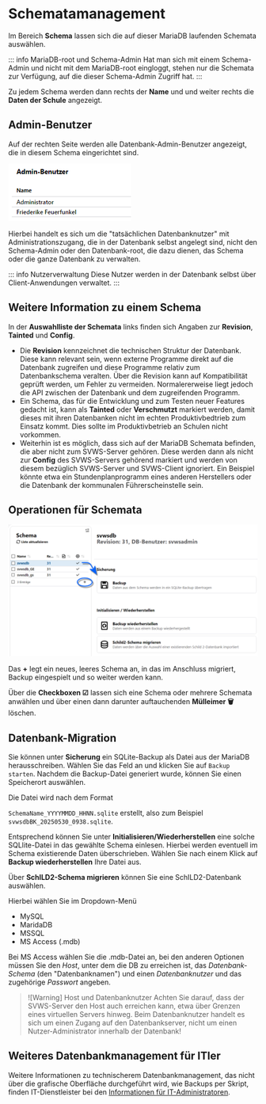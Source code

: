 # Schematamanagement

Im Bereich **Schema** lassen sich die auf dieser MariaDB laufenden Schemata auswählen.

::: info MariaDB-root und Schema-Admin
Hat man sich mit einem Schema-Admin und nicht mit dem MariaDB-root eingloggt, stehen nur die Schemata zur Verfügung, auf die dieser Schema-Admin Zugriff hat.
:::

Zu jedem Schema werden dann rechts der **Name** und und weiter rechts die **Daten der Schule** angezeigt.


## Admin-Benutzer

Auf der rechten Seite werden alle Datenbank-Admin-Benutzer angezeigt, die in diesem Schema eingerichtet sind.

![Liste der Admin-Benutzer](./graphics/SVWS_adminclient_admins.png "Die Liste der gesetzten Admin-Benutzer in der Datenbank.")

Hierbei handelt es sich um die "tatsächlichen Datenbanknutzer" mit Administrationszugang, die in der Datenbank selbst angelegt sind, nicht den Schema-Admin oder den Datenbank-root, die dazu dienen, das Schema oder die ganze Datenbank zu verwalten.

::: info Nutzerverwaltung
Diese Nutzer werden in der Datenbank selbst über Client-Anwendungen verwaltet.
:::

## Weitere Information zu einem Schema

In der **Auswahlliste der Schemata** links finden sich Angaben zur **Revision**, **Tainted** und **Config**.

* Die **Revision** kennzeichnet die technischen Struktur der Datenbank. Diese kann relevant sein, wenn externe Programme direkt auf die Datenbank zugreifen und diese Programme relativ zum Datenbankschema veralten. Über die Revision kann auf Kompatibilität geprüft werden, um Fehler zu vermeiden. Normalererweise liegt jedoch die API zwischen der Datenbank und dem zugreifenden Programm.
* Ein Schema, das für die Entwicklung und zum Testen neuer Features gedacht ist, kann als  **Tainted** oder **Verschmutzt** markiert werden, damit dieses mit ihren Datenbanken nicht im echten Produktivbedtrieb zum Einsatz kommt. Dies sollte im Produktivbetrieb an Schulen nicht vorkommen.
* Weiterhin ist es möglich, dass sich auf der MariaDB Schemata befinden, die aber nicht zum SVWS-Server gehören. Diese werden dann als nicht zur **Config** des SVWS-Servers gehörend markiert und werden von diesem bezüglich SVWS-Server und SVWS-Client ignoriert. Ein Beispiel könnte etwa ein Stundenplanprogramm eines anderen Herstellers oder die Datenbank der kommunalen Führerscheinstelle sein.

## Operationen für Schemata

![Die Buttons unter einem Schema](./graphics/SVWS_adminclient_schemamangement.png "Wählen Sie ein Schema und legen Sie mit dem + ein ein neues Schema an.")

Das **+** legt ein neues, leeres Schema an, in das im Anschluss migriert, Backup eingespielt und so weiter werden kann.

Über die **Checkboxen ☑** lassen sich eine Schema oder mehrere Schemata anwählen und über einen dann darunter auftauchenden **Mülleimer 🗑** löschen.

## Datenbank-Migration

Sie können unter **Sicherung** ein SQLite-Backup als Datei aus der MariaDB herausschreiben. Wählen Sie das Feld an und klicken Sie auf `Backup starten`. Nachdem die Backup-Datei generiert wurde, können Sie einen Speicherort auswählen.

Die Datei wird nach dem Format 

`SchemaName_YYYYMMDD_HHNN.sqlite` erstellt, also zum Beispiel `svwsdbBK_20250530_0938.sqlite`.

Entsprechend können Sie unter **Initialisieren/Wiederherstellen** eine solche SQLlite-Datei in das gewählte Schema einlesen. Hierbei werden eventuell im Schema existierende Daten überschrieben. Wählen Sie nach einem Klick auf **Backup wiederherstellen** Ihre Datei aus.

Über **SchILD2-Schema migrieren** können Sie eine SchILD2-Datenbank auswählen.

Hierbei wählen Sie im Dropdown-Menü
* MySQL
* MaridaDB
* MSSQL
* MS Access (.mdb)

Bei MS Access wählen Sie die .mdb-Datei an, bei den anderen Optionen müssen Sie den *Host*, unter dem die DB zu erreichen ist, das *Datenbank-Schema* (den "Datenbanknamen") und einen *Datenbanknutzer* und das zugehörige *Passwort* angeben.

>![Warning] Host und Datenbanknutzer
>Achten Sie darauf, dass der SVWS-Server den Host auch erreichen kann, etwa über Grenzen eines virtuellen Servers hinweg.
>Beim Datenbanknutzer handelt es sich um einen Zugang auf den Datenbankserver, nicht um einen Nutzer-Administrator innerhalb der Datenbank!

## Weiteres Datenbankmanagement für ITler

Weitere Informationen zu technischerem Datenbankmanagement, das nicht über die grafische Oberfläche durchgeführt wird, wie Backups per Skript, finden IT-Dienstleister bei den [Informationen für IT-Administratoren](../../../deployment/).